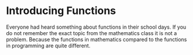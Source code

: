 # Introducing Functions

Everyone had heard something about functions in their school days. If you do not remember the exact topic from the mathematics class it is not a problem. Because the functions in mathematics compared to the functions in programming are quite different.
